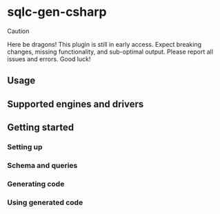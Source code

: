 # sqlc-gen-csharp

> [!CAUTION]
> Here be dragons! This plugin is still in early access. Expect breaking changes, missing functionality, and sub-optimal output. Please report all issues and errors. Good luck!

## Usage


## Supported engines and drivers


## Getting started


### Setting up


### Schema and queries


### Generating code


### Using generated code
